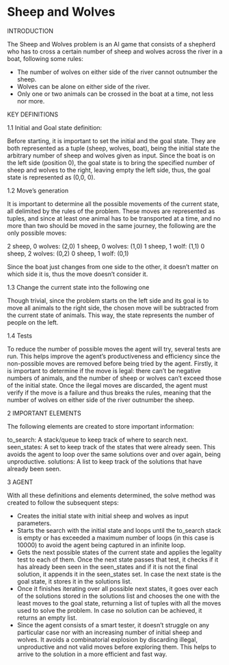 # Sheep and Wolves

INTRODUCTION

The Sheep and Wolves problem is an AI game that consists of a shepherd who has to cross a certain number of sheep and wolves across the river in a boat, following some rules:
- The number of wolves on either side of the river cannot outnumber the sheep.
- Wolves can be alone on either side of the river.
- Only one or two animals can be crossed in the boat at a time, not less nor more.


KEY DEFINITIONS

1.1 Initial and Goal state definition:

Before starting, it is important to set the initial and the goal state. They are both represented as a tuple (sheep, wolves, boat), being the initial state the arbitrary number of sheep and wolves given as input. Since the boat is on the left side (position 0), the goal state is to bring the specified number of sheep and wolves to the right, leaving empty the left side, thus, the goal state is represented as (0,0, 0). 

1.2 Move’s generation

It is important to determine all the possible movements of the current state, all delimited by the rules of the problem. These moves are represented as tuples, and since at least one animal has to be transported at a time, and no more than two should be moved in the same journey, the following are the only possible moves:

2 sheep, 0 wolves: (2,0)
1 sheep, 0 wolves: (1,0)
1 sheep, 1 wolf: (1,1)
0 sheep, 2 wolves: (0,2)
0 sheep, 1 wolf: (0,1)

Since the boat just changes from one side to the other, it doesn’t matter on which side it is, thus the move doesn’t consider it.

1.3 Change the current state into the following one

Though trivial, since the problem starts on the left side and its goal is to move all animals to the right side, the chosen move will be subtracted from the current state of animals. This way, the state represents the number of people on the left.

1.4 Tests

To reduce the number of possible moves the agent will try, several tests are run. This helps improve the agent’s productiveness and efficiency since the non-possible moves are removed before being tried by the agent.
Firstly, it is important to determine if the move is legal: there can’t be negative numbers of animals, and the number of sheep or wolves can’t exceed those of the initial state.
Once the ilegal moves are discarded, the agent must verify if the move is a failure and thus breaks the rules, meaning that the number of wolves on either side of the river outnumber the sheep. 

2 IMPORTANT ELEMENTS

The following elements are created to store important information:

to_search: A stack/queue to keep track of where to search next.
seen_states: A set to keep track of the states that were already seen. This avoids the agent to loop over the same solutions over and over again, being unproductive.
solutions: A list to keep track of the solutions that have already been seen.

3 AGENT

With all these definitions and elements determined, the solve method was created to follow the subsequent steps:
- Creates the initial state with initial sheep and wolves as input parameters.
- Starts the search with the initial state and loops until the to_search stack is empty or has exceeded a maximum number of loops (in this case is 10000) to avoid the agent being captured in an infinite loop.
- Gets the next possible states of the current state and applies the legality test to each of them. Once the next state passes that test, it checks if it has already been seen in the seen_states and if it is not the final solution, it appends it in the seen_states set. In case the next state is the goal state, it stores it in the solutions list. 
- Once it finishes iterating over all possible next states, it goes over each of the solutions stored in the solutions list and chooses the one with the least moves to the goal state, returning a list of tuples with all the moves used to solve the problem. In case no solution can be achieved, it returns an empty list.
- Since the agent consists of a smart tester, it doesn’t struggle on any particular case nor with an increasing number of initial sheep and wolves. It avoids a combinatorial explosion by discarding illegal, unproductive and not valid moves before exploring them. This helps to arrive to the solution in a more efficient and fast way. 
